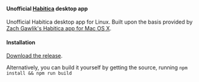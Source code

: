 #### Unofficial [Habitica](http://habitica.com/) desktop app

Unofficial Habitica desktop app for Linux. Built upon the basis provided by [Zach Gawlik's Habitica app for Mac OS X](https://github.com/ZachGawlik/desktop-habitica).

#### Installation

[Download the release](https://github.com/ryanleesipes/desktop-habitica/releases).

Alternatively, you can build it yourself by getting the source, running `npm install && npm run build`
